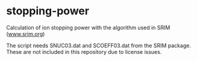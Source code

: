 # stopping-power
Calculation of ion stopping power with the algorithm used in SRIM (www.srim.org)

The script needs SNUC03.dat and SCOEFF03.dat from the SRIM package. These are not included in this repository due to license issues.
